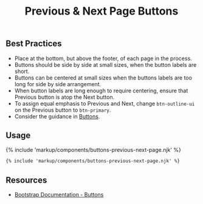 ﻿---
title: Previous & Next Page Buttons
summary: Previous & Next Page Buttons allow users to move through a sequential process.
tags: components, buttons
layout: page-guide
eleventyNavigation:
  key: Previous and Next Page Buttons
  parent: Components
  order: 80
  excerpt: Previous & Next Page Buttons allow users to move through a sequential process.
  img: /img/illustrations/illus-buttons-back-fwd.svg
---

## Best Practices

- Place at the bottom, but above the footer, of each page in the process.
- Buttons should be side by side at small sizes, when the button labels are short.
- Buttons can be centered at small sizes when the buttons labels are too long for side by side arrangement.
- When button labels are long enough to require centering, ensure that Previous button is atop the Next button.
- To assign equal emphasis to Previous and Next, change `btn-outline-ui` on the Previous button to `btn-primary`.
- Consider the guidance in [Buttons](/components/buttons/).

## Usage

{% include 'markup/components/buttons-previous-next-page.njk' %}

``` html
{% include 'markup/components/buttons-previous-next-page.njk' %}
```

## Resources

* <a href="{% include 'links/buttons.njk' %}" target="_blank">Bootstrap Documentation - Buttons</a>
